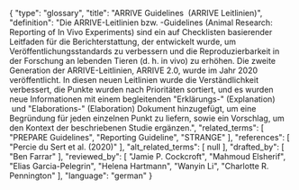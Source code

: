 {
    "type": "glossary",
    "title": "ARRIVE Guidelines  (ARRIVE Leitlinien)",
    "definition": "Die ARRIVE-Leitlinien bzw. -Guidelines (Animal Research: Reporting of In Vivo Experiments) sind ein auf Checklisten basierender Leitfaden für die Berichterstattung, der entwickelt wurde, um Veröffentlichungsstandards zu verbessern und die Reproduzierbarkeit in der Forschung an lebenden Tieren (d. h. in vivo) zu erhöhen. Die zweite Generation der ARRIVE-Leitlinien, ARRIVE 2.0, wurde im Jahr 2020 veröffentlicht. In diesen neuen Leitlinien wurde die Verständlichkeit verbessert, die Punkte wurden nach Prioritäten sortiert, und es wurden neue Informationen mit einem begleitenden \"Erklärungs-\" (Explanation)  und \"Elaborations-\" (Elaboration) Dokument hinzugefügt, um eine Begründung für jeden einzelnen Punkt zu liefern, sowie ein Vorschlag, um den Kontext der beschriebenen Studie ergänzen.",
    "related_terms": [
        "PREPARE Guidelines",
        "Reporting Guideline",
        "STRANGE"
    ],
    "references": [
        "Percie  du Sert et al. (2020)"
    ],
    "alt_related_terms": [
        null
    ],
    "drafted_by": [
        "Ben Farrar"
    ],
    "reviewed_by": [
        "Jamie P. Cockcroft",
        "Mahmoud Elsherif",
        "Elias Garcia-Pelegrin",
        "Helena Hartmann",
        "Wanyin Li",
        "Charlotte R. Pennington"
    ],
    "language": "german"
}